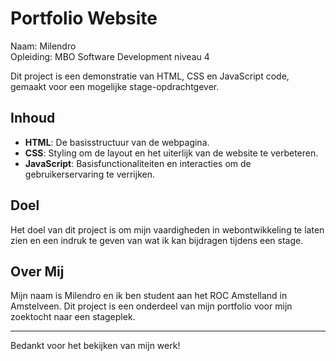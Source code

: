 # Portfolio Website

Naam: Milendro<br>
Opleiding: MBO Software Development niveau 4


Dit project is een demonstratie van HTML, CSS en JavaScript code, gemaakt voor een mogelijke stage-opdrachtgever.

## Inhoud

- **HTML**: De basisstructuur van de webpagina.
- **CSS**: Styling om de layout en het uiterlijk van de website te verbeteren.
- **JavaScript**: Basisfunctionaliteiten en interacties om de gebruikerservaring te verrijken.

## Doel

Het doel van dit project is om mijn vaardigheden in webontwikkeling te laten zien en een indruk te geven van wat ik kan bijdragen tijdens een stage.

## Over Mij

Mijn naam is Milendro en ik ben student aan het ROC Amstelland in Amstelveen. Dit project is een onderdeel van mijn portfolio voor mijn zoektocht naar een stageplek.

---

Bedankt voor het bekijken van mijn werk!
